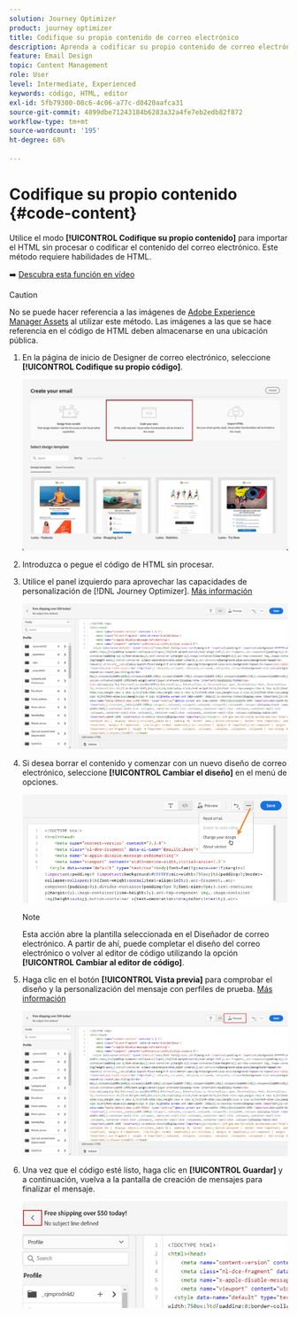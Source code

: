 ```yaml
---
solution: Journey Optimizer
product: journey optimizer
title: Codifique su propio contenido de correo electrónico
description: Aprenda a codificar su propio contenido de correo electrónico
feature: Email Design
topic: Content Management
role: User
level: Intermediate, Experienced
keywords: código, HTML, editor
exl-id: 5fb79300-08c6-4c06-a77c-d0420aafca31
source-git-commit: 4899dbe71243184b6283a32a4fe7eb2edb82f872
workflow-type: tm+mt
source-wordcount: '195'
ht-degree: 68%

---
```


# Codifique su propio contenido {#code-content}

Utilice el modo **[!UICONTROL Codifique su propio contenido]** para importar el HTML sin procesar o codificar el contenido del correo electrónico. Este método requiere habilidades de HTML.

➡️ [Descubra esta función en vídeo](#video)

>[!CAUTION]
>
> No se puede hacer referencia a las imágenes de [Adobe Experience Manager Assets](../content-management/assets.md) al utilizar este método. Las imágenes a las que se hace referencia en el código de HTML deben almacenarse en una ubicación pública.

1. En la página de inicio de Designer de correo electrónico, seleccione **[!UICONTROL Codifique su propio código]**.

   ![](assets/code-your-own.png)

1. Introduzca o pegue el código de HTML sin procesar.

1. Utilice el panel izquierdo para aprovechar las capacidades de personalización de [!DNL Journey Optimizer]. [Más información](../personalization/personalize.md)

   ![](assets/code-editor.png)

1. Si desea borrar el contenido y comenzar con un nuevo diseño de correo electrónico, seleccione **[!UICONTROL Cambiar el diseño]** en el menú de opciones.

   ![](assets/code-editor-change-design.png)

   >[!NOTE]
   >
   >Esta acción abre la plantilla seleccionada en el Diseñador de correo electrónico. A partir de ahí, puede completar el diseño del correo electrónico o volver al editor de código utilizando la opción **[!UICONTROL Cambiar al editor de código]**.

1. Haga clic en el botón **[!UICONTROL Vista previa]** para comprobar el diseño y la personalización del mensaje con perfiles de prueba. [Más información](../content-management/preview-test.md)

   ![](assets/code-editor-preview.png)

1. Una vez que el código esté listo, haga clic en **[!UICONTROL Guardar]** y a continuación, vuelva a la pantalla de creación de mensajes para finalizar el mensaje.

   ![](assets/code-editor-save.png)
